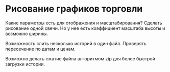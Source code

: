 ﻿# Рисование графиков торговли
Какие параметры есть для отображения и масштабирования?
Сделать рисование одной свечи. Но у нее есть коэффициент масштаба высоты и
возможно ширины.

Возможность слить несколько историй в один файл. Проверять пересечение по
датам и ценам.

Возможно делать сжатие файла алгоритмом zip для более быстрой загрузки истории.
